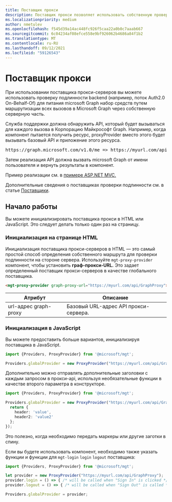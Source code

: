 ```yaml
---
title: Поставщик прокси
description: Поставщик прокси позволяет использовать собственную проверку подлинности на стороне сервера с помощью microsoft Graph набор средств.
ms.localizationpriority: medium
author: nmetulev
ms.openlocfilehash: f545d39a14ac448fc926f5caa22a0b0c7aaab667
ms.sourcegitcommit: 6c04234af08efce558e9bf926062b4686a84f1b2
ms.translationtype: MT
ms.contentlocale: ru-RU
ms.lasthandoff: 09/12/2021
ms.locfileid: "59126543"
---
```

# <a name="proxy-provider"></a>Поставщик прокси

При использовании поставщика прокси-серверов вы можете использовать проверку подлинности backend (например, поток Auth2.0 On-Behalf-Of) для питания microsoft Graph набор средств путем маршрутизации всех вызовов в Microsoft Graph через собственную серверную часть.

Служба поддержки должна обнаружить API, который будет вызываться для каждого вызова в Корпорацию Майкрософт Graph. Например, когда компонент пытается получить ресурс, proxyProvider вместо этого будет вызывать базовый API и приложение этого ресурса.

<pre>https://graph.microsoft.com/v1.0/me => https://myurl.com/api/GraphProxy/v1.0/me</pre> 

Затем реализация API должна вызвать microsoft Graph от имени пользователя и вернуть результаты в компонент.

Пример реализации см. в [примере ASP.NET MVC.](https://github.com/microsoftgraph/microsoft-graph-toolkit/tree/master/samples/proxy-provider-asp-net-mvc) 

Дополнительные сведения о поставщиках проверки подлинности см. в статье [Поставщики](./providers.md).

## <a name="get-started"></a>Начало работы

Вы можете инициализировать поставщика прокси в HTML или JavaScript. Это следует делать только один раз на страницу.

### <a name="initialize-in-your-html-page"></a>Инициализация на странице HTML

Инициализация поставщика прокси-серверов в HTML — это самый простой способ определения собственного маршрута для проверки подлинности на стороне сервера. Используйте `mgt-proxy-provider` компонент, чтобы установить **граф-прокси-URL.** Это задает определенный поставщик прокси-серверов в качестве глобального поставщика.

```html
<mgt-proxy-provider graph-proxy-url="https://myurl.com/api/GraphProxy"></mgt-proxy-provider>
```

| Атрибут | Описание |
| --- | --- |
| url-адрес graph-proxy  | Базовый URL-адрес API прокси-сервера. |


### <a name="initialize-in-javascript"></a>Инициализация в JavaScript

Вы можете предоставить больше вариантов, инициализируя поставщика в JavaScript.

```ts
import {Providers, ProxyProvider} from '@microsoft/mgt';

Providers.globalProvider = new ProxyProvider("https://myurl.com/api/GraphProxy");
```

Дополнительно можно отправлять дополнительные заголовки с каждым запросом в прокси-api, используя необязательные функции в качестве второго параметра в конструкторе.

```ts
import {Providers, ProxyProvider} from '@microsoft/mgt';

Providers.globalProvider = new ProxyProvider("https://myurl.com/api/GraphProxy", async () => {
  return {
    header: 'value',
    header2: 'value2'
  };
});
```

Это полезно, когда необходимо передать маркеры или другие заготки в спину.

Если вы будете использовать компонент, необходимо также указать функции и функции для `mgt-login` `login` `logout` поставщика:

```ts
import {Providers, ProxyProvider} from '@microsoft/mgt';

let provider = new ProxyProvider("https://myurl.com/api/GraphProxy");
provider.login = () => { /* will be called when "Sign In" is clicked */ };
provider.logout = () => { /* will be called when "Sign Out" is called */ };

Providers.globalProvider = provider;
```

